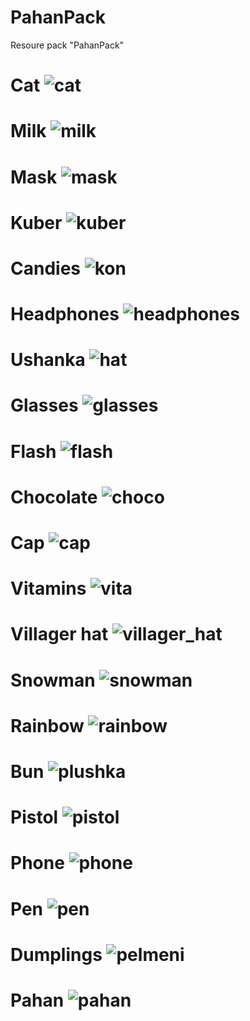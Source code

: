 # PahanPack
Resoure pack "PahanPack"

# Cat ![cat](https://github.com/Pahan3568/PahanPack/assets/122900717/a9a451fd-0c70-4753-b991-fed38437881c)

# Milk ![milk](https://github.com/Pahan3568/PahanPack/assets/122900717/46e855b3-8a64-405e-8961-53728e1a12c9) 

# Mask ![mask](https://github.com/Pahan3568/PahanPack/assets/122900717/03f93365-f4ac-4eeb-a37f-e80f4e502f18) 

# Kuber ![kuber](https://github.com/Pahan3568/PahanPack/assets/122900717/c931c711-79d5-41db-82b2-cc84c8558063) 

# Candies ![kon](https://github.com/Pahan3568/PahanPack/assets/122900717/550293ac-50ad-48bc-a311-b55c55a24285) 

# Headphones ![headphones](https://github.com/Pahan3568/PahanPack/assets/122900717/3386add5-0dbc-4933-aab6-0d84dc55bfbc) 

# Ushanka ![hat](https://github.com/Pahan3568/PahanPack/assets/122900717/fea30ad0-1a5b-45b7-bc63-cb5d36067bba) 

# Glasses ![glasses](https://github.com/Pahan3568/PahanPack/assets/122900717/d389d72f-716a-42ab-906f-7080115a5d84) 

# Flash ![flash](https://github.com/Pahan3568/PahanPack/assets/122900717/753c5b98-ca7b-402b-9c54-0e379872ad95) 

# Chocolate ![choco](https://github.com/Pahan3568/PahanPack/assets/122900717/8f184966-ec85-484c-8104-c3f93b49fb69) 

# Cap ![cap](https://github.com/Pahan3568/PahanPack/assets/122900717/d00fb132-a6bf-4ba1-83b8-793c76deca05) 

# Vitamins ![vita](https://github.com/Pahan3568/PahanPack/assets/122900717/2634d6ab-66cf-4cac-b401-b621c2e736f7) 

# Villager hat ![villager_hat](https://github.com/Pahan3568/PahanPack/assets/122900717/a73a8687-8fb9-4dea-83af-a54555d2004e)

# Snowman ![snowman](https://github.com/Pahan3568/PahanPack/assets/122900717/0c9e42c3-26a6-4667-b29a-9d93b9338bc7) 

# Rainbow ![rainbow](https://github.com/Pahan3568/PahanPack/assets/122900717/847e8435-98f8-465e-8933-a0174217f726)

# Bun ![plushka](https://github.com/Pahan3568/PahanPack/assets/122900717/a065f6d1-3ad8-4d64-833f-275c693135ab) 

# Pistol ![pistol](https://github.com/Pahan3568/PahanPack/assets/122900717/6dc93030-1e8e-41c7-9f17-b2b36fe2e547)

# Phone ![phone](https://github.com/Pahan3568/PahanPack/assets/122900717/7cc6bcb5-81f1-472b-b12a-05e14d353f57)

# Pen ![pen](https://github.com/Pahan3568/PahanPack/assets/122900717/42e8f499-3d2b-4196-9e66-570dc1cff41a)

# Dumplings ![pelmeni](https://github.com/Pahan3568/PahanPack/assets/122900717/786700ad-f93e-4d78-b864-f0b852107b31)

# Pahan ![pahan](https://github.com/Pahan3568/PahanPack/assets/122900717/a563651b-125f-4ef6-8581-ff0d30f7ce04) 


